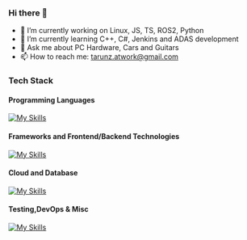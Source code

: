 ### Hi there 👋

- 🔭 I’m currently working on Linux, JS, TS, ROS2, Python
- 🌱 I’m currently learning C++, C#, Jenkins and ADAS development
- 💬 Ask me about PC Hardware, Cars and Guitars
- 📫 How to reach me: tarunz.atwork@gmail.com

### Tech Stack
#### Programming Languages
[![My Skills](https://skillicons.dev/icons?i=html,css,sass,js,ts,c,cs,cpp,py,ros)](https://skillicons.dev)
#### Frameworks and Frontend/Backend Technologies
[![My Skills](https://skillicons.dev/icons?i=react,vue,nuxtjs,nextjs,bootstrap,express)](https://skillicons.dev)
#### Cloud and Database
[![My Skills](https://skillicons.dev/icons?i=aws,mongodb,firebase,supabase,mysql)](https://skillicons.dev)
#### Testing,DevOps & Misc
[![My Skills](https://skillicons.dev/icons?i=linux,bash,docker,jenkins)](https://skillicons.dev)
<!--
**TarunZach/TarunZach** is a ✨ _special_ ✨ repository because its `README.md` (this file) appears on your GitHub profile.

Here are some ideas to get you started:

- 🔭 I’m currently working on ...
- 🌱 I’m currently learning ...
- 👯 I’m looking to collaborate on ...
- 🤔 I’m looking for help with ...
- 💬 Ask me about ...
- 📫 How to reach me: ...
- 😄 Pronouns: ...
- ⚡ Fun fact: ...
-->
